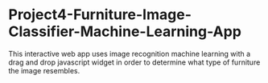 # Project4-Furniture-Image-Classifier-Machine-Learning-App
This interactive web app uses image recognition machine learning with a drag and 
drop javascript widget in order to determine what type of furniture the image 
resembles.
